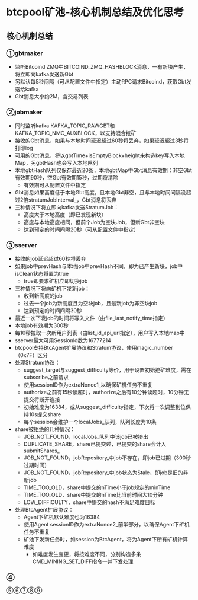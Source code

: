 # btcpool矿池-核心机制总结及优化思考

## 核心机制总结

### ①gbtmaker

* 监听Bitcoind ZMQ中BITCOIND_ZMQ_HASHBLOCK消息，一有新块产生，将立即向kafka发送新Gbt
* 另默认每5秒间隔（可从配置文件中指定）主动RPC请求Bitcoind，获取Gbt发送给kafka
* Gbt消息大小约2M，含交易列表

### ②jobmaker

* 同时监听kafka KAFKA_TOPIC_RAWGBT和KAFKA_TOPIC_NMC_AUXBLOCK，以支持混合挖矿
* 接收的Gbt消息，如果与本地时间延迟超过60秒将丢弃，如果延迟超过3秒将打印log
* 可用的Gbt消息，将以gbtTime+isEmptyBlock+height来构造key写入本地Map，另gbtHash也会写入本地队列
* 本地gbtHash队列仅保存最近20条，本地gbtMap中Gbt消息有效期：非空Gbt有效期90秒，空Gbt有效期15秒，过期将清除
	* 有效期可从配置文件中指定
* Gbt消息如果高度低于本地Gbt高度，且本地Gbt非空，且与本地时间间隔没超过2倍stratumJobInterval_，Gbt消息将丢弃
* 三种情况下将立即向kafka发送StratumJob：
	* 高度大于本地高度（即已发现新块）
	* 高度与本地高度相同，但前个Job为空块Job，但新Gbt非空块
	* 达到预定的时间间隔20秒（可从配置文件中指定）

### ③sserver

* 接收的job延迟超过60秒将丢弃
* 如果job中prevHash与本地job中prevHash不同，即为已产生新块，job中isClean状态将置为true
	* true即要求矿机立即切换job
* 三种情况下将向矿机下发新job：
	* 收到新高度的job
	* 过去一个job为新高度且为空块job，且最新job为非空块job
	* 达到预定的时间间隔30秒
* 最近一次下发job的时间将写入文件（由file_last_notify_time指定）
* 本地job有效期为300秒
* 每10秒拉取一次新用户列表（由list_id_api_url指定），用户写入本地map中
* sserver最大可用SessionId数为16777214
* btcpool支持BtcAgent扩展协议和Stratum协议，使用magic_number（0x7F）区分
* 处理Stratum协议：
	* suggest_target与suggest_difficulty等价，用于设置初始挖矿难度，需在subscribe之前请求
	* 使用sessionID作为extraNonce1_以确保矿机任务不重复
	* authorize之前有15秒读超时，authorize之后有10分钟读超时，10分钟无提交将断开连接
	* 初始难度为16384，或从suggest_difficulty指定，下次将一次调整到位保持10s提交share
	* 每个session会维护一个localJobs_队列，队列长度为10条
* share被拒绝的几种情况：
	* JOB_NOT_FOUND，localJobs_队列中该job已被挤出
	* DUPLICATE_SHARE，share已提交过，已提交的share会计入submitShares_
	* JOB_NOT_FOUND，jobRepository_中job不存在，即job已过期（300秒过期时间）
	* JOB_NOT_FOUND，jobRepository_中job状态为Stale，即job是旧的非新job
	* TIME_TOO_OLD，share中提交的nTime小于job规定的minTime
	* TIME_TOO_OLD，share中提交的nTime比当前时间大10分钟
	* LOW_DIFFICULTY，share中提交的hash不满足难度目标
* 处理BtcAgent扩展协议：
	* Agent下矿机默认难度也为16384
	* 使用Agent sessionID作为extraNonce2_前半部分，以确保Agent下矿机任务不重复
	* 矿池下发新任务时，如session为BtcAgent，将为Agent下所有矿机计算难度
		* 如难度发生变更，将按难度不同，分别构造多条CMD_MINING_SET_DIFF指令一并下发处理

### ④

⑤⑥⑦⑧⑨
